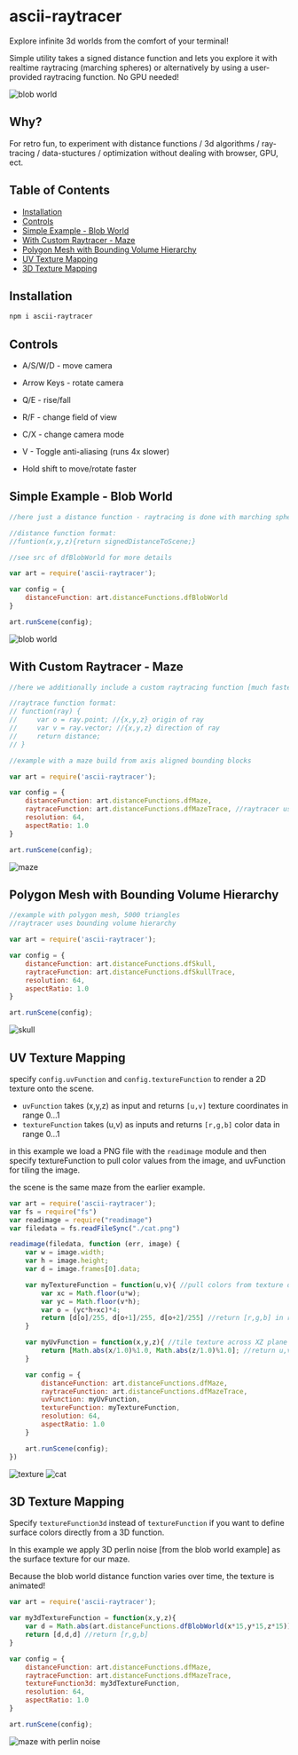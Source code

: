 # ascii-raytracer

Explore infinite 3d worlds from the comfort of your terminal!

Simple utility takes a signed distance function and lets you explore it with realtime raytracing (marching spheres) or alternatively by using a user-provided raytracing function. No GPU needed! 

![blob world](https://i.imgur.com/Ok0CE7M.gif)

## Why?

For retro fun, to experiment with distance functions / 3d algorithms / ray-tracing / data-stuctures / optimization without dealing with browser, GPU, ect.

## Table of Contents

- [Installation](#installation)
- [Controls](#controls)
- [Simple Example - Blob World](#simple-example---blob-world)
- [With Custom Raytracer - Maze](#with-custom-raytracer---maze)
- [Polygon Mesh with Bounding Volume Hierarchy](#polygon-mesh-with-bounding-volume-hierarchy)
- [UV Texture Mapping](#uv-texture-mapping)
- [3D Texture Mapping](#3d-texture-mapping)

## Installation

```sh
npm i ascii-raytracer
```

## Controls

- A/S/W/D - move camera

- Arrow Keys - rotate camera

- Q/E - rise/fall

- R/F - change field of view

- C/X - change camera mode 

- V - Toggle anti-aliasing (runs 4x slower)

- Hold shift to move/rotate faster 

## Simple Example - Blob World

```javascript
//here just a distance function - raytracing is done with marching spheres

//distance function format:
//funtion(x,y,z){return signedDistanceToScene;}

//see src of dfBlobWorld for more details

var art = require('ascii-raytracer');

var config = {
    distanceFunction: art.distanceFunctions.dfBlobWorld
}

art.runScene(config);
```

![blob world](https://i.imgur.com/lw0k06D.png)

## With Custom Raytracer - Maze

```javascript
//here we additionally include a custom raytracing function [much faster than naive marching spheres]

//raytrace function format:
// function(ray) { 
//     var o = ray.point; //{x,y,z} origin of ray
//     var v = ray.vector; //{x,y,z} direction of ray
//     return distance;
// }

//example with a maze build from axis aligned bounding blocks

var art = require('ascii-raytracer');

var config = {
    distanceFunction: art.distanceFunctions.dfMaze,
    raytraceFunction: art.distanceFunctions.dfMazeTrace, //raytracer uses RTree 
    resolution: 64,
    aspectRatio: 1.0
}

art.runScene(config);
```
![maze](https://i.imgur.com/ut7P0ZU.png)

## Polygon Mesh with Bounding Volume Hierarchy

```javascript
//example with polygon mesh, 5000 triangles
//raytracer uses bounding volume hierarchy 

var art = require('ascii-raytracer');

var config = {
    distanceFunction: art.distanceFunctions.dfSkull,
    raytraceFunction: art.distanceFunctions.dfSkullTrace,
    resolution: 64,
    aspectRatio: 1.0
}

art.runScene(config);
```
![skull](https://i.imgur.com/baZkxNd.png)

## UV Texture Mapping

specify `config.uvFunction` and `config.textureFunction` to render a 2D texture onto the scene.

- `uvFunction` takes (x,y,z) as input and returns `[u,v]` texture coordinates in range 0...1
- `textureFunction` takes (u,v) as inputs and returns `[r,g,b]` color data in range 0...1

in this example we load a PNG file with the `readimage` module and then specify textureFunction to pull color values from the image, and uvFunction for tiling the image. 

the scene is the same maze from the earlier example. 

```javascript
var art = require('ascii-raytracer');
var fs = require("fs")
var readimage = require("readimage")
var filedata = fs.readFileSync("./cat.png")

readimage(filedata, function (err, image) {
    var w = image.width;
    var h = image.height;
    var d = image.frames[0].data;

    var myTextureFunction = function(u,v){ //pull colors from texture data
        var xc = Math.floor(u*w);
        var yc = Math.floor(v*h);
        var o = (yc*h+xc)*4;
        return [d[o]/255, d[o+1]/255, d[o+2]/255] //return [r,g,b] in range 0...1
    }

    var myUvFunction = function(x,y,z){ //tile texture across XZ plane
        return [Math.abs(x/1.0)%1.0, Math.abs(z/1.0)%1.0]; //return u,v coords
    }

    var config = {
        distanceFunction: art.distanceFunctions.dfMaze,
        raytraceFunction: art.distanceFunctions.dfMazeTrace,
        uvFunction: myUvFunction,
        textureFunction: myTextureFunction,
        resolution: 64,
        aspectRatio: 1.0
    }

    art.runScene(config);
})
```

![texture](https://i.imgur.com/jCrxgOf.png)
![cat](https://i.imgur.com/ZcAwO6R.png)

## 3D Texture Mapping 

Specify `textureFunction3d` instead of `textureFunction` if you want to define surface colors directly from a 3D function.

In this example we apply 3D perlin noise [from the blob world example] as the surface texture for our maze.

Because the blob world distance function varies over time, the texture is animated!

```javascript
var art = require('ascii-raytracer');

var my3dTextureFunction = function(x,y,z){
    var d = Math.abs(art.distanceFunctions.dfBlobWorld(x*15,y*15,z*15))/2.0; //using 3d perlin noise to define color
    return [d,d,d] //return [r,g,b]
}

var config = {
    distanceFunction: art.distanceFunctions.dfMaze,
    raytraceFunction: art.distanceFunctions.dfMazeTrace,
    textureFunction3d: my3dTextureFunction,
    resolution: 64,
    aspectRatio: 1.0
}

art.runScene(config);
```

![maze with perlin noise](https://i.imgur.com/yIfnwHg.png)

